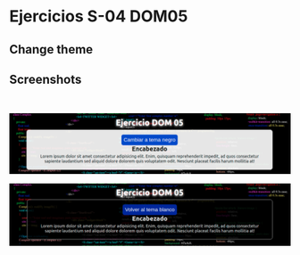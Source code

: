 # Ejercicios S-04 DOM05

## Change theme

## Screenshots

<br>

![White theme](screenshots/white-theme.png "White theme")

![Dark theme](screenshots/black-theme.png "Dark theme")
